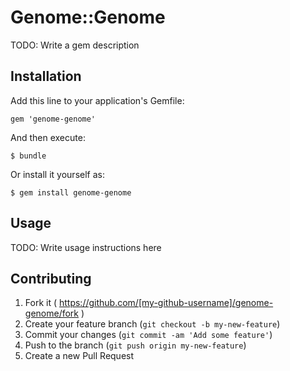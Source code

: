 # Genome::Genome

TODO: Write a gem description

## Installation

Add this line to your application's Gemfile:

    gem 'genome-genome'

And then execute:

    $ bundle

Or install it yourself as:

    $ gem install genome-genome

## Usage

TODO: Write usage instructions here

## Contributing

1. Fork it ( https://github.com/[my-github-username]/genome-genome/fork )
2. Create your feature branch (`git checkout -b my-new-feature`)
3. Commit your changes (`git commit -am 'Add some feature'`)
4. Push to the branch (`git push origin my-new-feature`)
5. Create a new Pull Request
